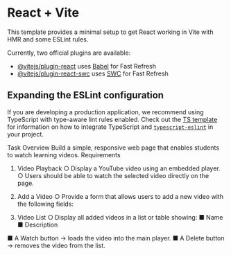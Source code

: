 # React + Vite

This template provides a minimal setup to get React working in Vite with HMR and some ESLint rules.

Currently, two official plugins are available:

- [@vitejs/plugin-react](https://github.com/vitejs/vite-plugin-react/blob/main/packages/plugin-react) uses [Babel](https://babeljs.io/) for Fast Refresh
- [@vitejs/plugin-react-swc](https://github.com/vitejs/vite-plugin-react/blob/main/packages/plugin-react-swc) uses [SWC](https://swc.rs/) for Fast Refresh

## Expanding the ESLint configuration

If you are developing a production application, we recommend using TypeScript with type-aware lint rules enabled. Check out the [TS template](https://github.com/vitejs/vite/tree/main/packages/create-vite/template-react-ts) for information on how to integrate TypeScript and [`typescript-eslint`](https://typescript-eslint.io) in your project.


Task Overview
Build a simple, responsive web page that enables students to watch learning videos.
Requirements
1. Video Playback
○ Display a YouTube video using an embedded player.
○ Users should be able to watch the selected video directly on the page.
2. Add a Video
○ Provide a form that allows users to add a new video with the following fields:

3. Video List
○ Display all added videos in a list or table showing:
■ Name
■ Description

■ A Watch button → loads the video into the main player.
■ A Delete button → removes the video from the list.
